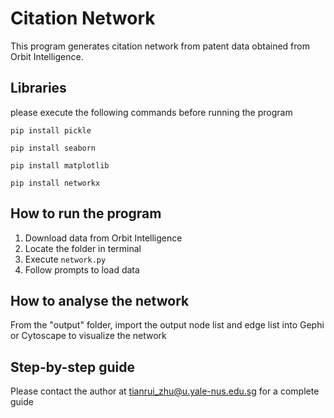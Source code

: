 # Citation Network
This program generates citation network from patent data obtained from Orbit Intelligence.

## Libraries
please execute the following commands before running the program

```pip install pickle```

```pip install seaborn```

```pip install matplotlib```

```pip install networkx```

## How to run the program
1. Download data from Orbit Intelligence
2. Locate the folder in terminal
3. Execute ```network.py```
4. Follow prompts to load data

## How to analyse the network
From the "output" folder, import the output node list and edge list into Gephi or Cytoscape to visualize the network

## Step-by-step guide
Please contact the author at tianrui_zhu@u.yale-nus.edu.sg for a complete guide
